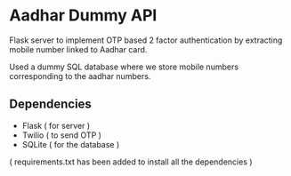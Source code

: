 # Aadhar Dummy API 

Flask server to implement OTP based 2 factor authentication by extracting mobile number linked to Aadhar card. 

Used a dummy SQL database where we store mobile numbers corresponding to the aadhar numbers. 

## Dependencies
- Flask ( for server )
- Twilio ( to send OTP )
- SQLite ( for the database )

( requirements.txt has been added to install all the dependencies )
